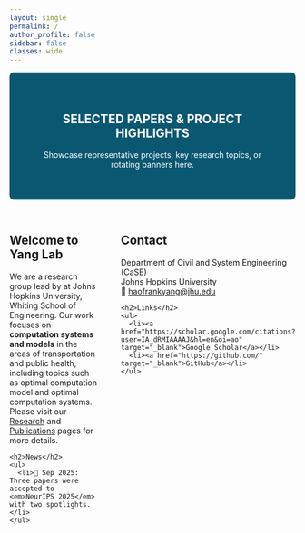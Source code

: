 ```yaml
---
layout: single
permalink: /
author_profile: false
sidebar: false
classes: wide
---
```


<!-- Page-local styles: 仅影响此页，保证两列一定生效 -->
<style>
  /* 顶部横幅样式 */
  .home-banner{
    text-align:center; background-color:#0a5771; color:#fff;
    padding:40px; border-radius:8px; margin-bottom:30px;
  }
  /* 两列布局（左：Welcome/News；右：Contact/Links） */
  .home-grid{
    display:grid; grid-template-columns: 2fr 1fr; gap:40px; align-items:start;
  }
  @media (max-width: 900px){
    .home-grid{ grid-template-columns: 1fr; } /* 小屏改为单列 */
  }
</style>

<div class="home-banner">
  <h2>SELECTED PAPERS & PROJECT HIGHLIGHTS</h2>
  <p>Showcase representative projects, key research topics, or rotating banners here.</p>
</div>

<div class="home-grid">

  <section>
    <h2>Welcome to Yang Lab</h2>
    <p>
      We are a research group lead by  at Johns Hopkins University, Whiting School of Engineering.
      Our work focuses on <strong>computation systems and models</strong> in the areas of transportation and public health, including topics such as optimal computation model and optimal computation systems.
      Please visit our <a href="{{ '/research/' | relative_url }}">Research</a> and
      <a href="{{ '/publications/' | relative_url }}">Publications</a> pages for more details.
    </p>

    <h2>News</h2>
    <ul>
      <li>🎉 Sep 2025: Three papers were accepted to <em>NeurIPS 2025</em> with two spotlights.</li>
    </ul>
  </section>

  <aside>
    <h2>Contact</h2>
    <p>
      Department of Civil and System Engineering (CaSE)<br>
      Johns Hopkins University<br>
      📧 <a href="mailto:haofrankyang@jhu.edu">haofrankyang@jhu.edu</a>
    </p>

    <h2>Links</h2>
    <ul>
      <li><a href="https://scholar.google.com/citations?user=IA_dRMIAAAAJ&hl=en&oi=ao" target="_blank">Google Scholar</a></li>
      <li><a href="https://github.com/" target="_blank">GitHub</a></li>
    </ul>
  </aside>

</div>
